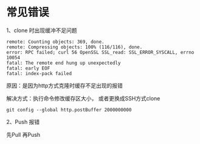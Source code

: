 # 常见错误

1、clone 时出现缓冲不足问题

```
remote: Counting objects: 369, done.
remote: Compressing objects: 100% (116/116), done.
error: RPC failed; curl 56 OpenSSL SSL_read: SSL_ERROR_SYSCALL, errno 10054
fatal: The remote end hung up unexpectedly
fatal: early EOF
fatal: index-pack failed
```

原因：是因为http方式克隆时缓存不足出现的报错

解决方式：执行命令修改缓存区大小， 或者更换成SSH方式clone

```
git config --global http.postBuffer 2000000000
```

2、Push 报错

先Pull 再Push
